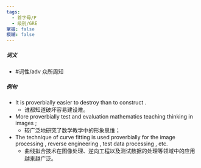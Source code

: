 ```yaml
---
tags:
  - 首字母/P
  - 级别/GRE
掌握: false
模糊: false
---
```

##### 词义
- #词性/adv  众所周知
##### 例句
- It is proverbially easier to destroy than to construct .
	- 谁都知道破坏容易建设难。
- More proverbially test and evaluation mathematics teaching thinking in images ;
	- 较广泛地研究了数学教学中的形象思维；
- The technique of curve fitting is used proverbially for the image processing , reverse engineering , test data processing , etc.
	- 曲线拟合技术在图像处理、逆向工程以及测试数据的处理等领域中的应用越来越广泛。
